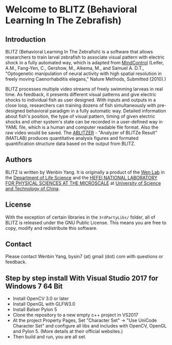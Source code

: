 Welcome to BLITZ (Behavioral Learning In The Zebrafish)
======================
Introduction
------------
BLITZ (Behavioral Learning In The Zebrafish) is a software that allows researchers to train larval zebrafish to associate visual pattern with electric shock in a fully automated way, which is adapted from [MindControl][1] 
(Leifer, A.M., Fang-Yen, C., Gershow, M., Alkema, M., and Samuel A. D.T.,
 "Optogenetic manipulation of neural activity with high spatial resolution
 in freely moving Caenorhabditis elegans," Nature Methods, Submitted
 (2010).) <br/>
 
BLITZ processes multiple video streams of freely swimming larveas in real time. As feedback, it presents different visual patterns and give electric shocks to individual fish as user designed. With inputs and outputs in a close loop, researchers can training dozens of fish simultaneously with pre-designed behavioral paradigm in a fully automatic way. Detailed information about fish's position, the type of visual pattern, timing of given electric shocks and other system's state can be recorded in a user-defined way in YAML file, which is a human and computer readable file format. Also the raw video would be saved. The [ABLITZER][2] - "Analyzer of BLITZe Result" (MATLAB) produces quantitative analysis figures and formated quantification structure data based on the output from BLITZ.

  [1]:http://github.com/samuellab/mindcontrol
  [2]:https://github.com/Wenlab/ABLIZTER
  
  
Authors
-------

BLITZ is written by Wenbin Yang. It is originally a  product of the [Wen Lab][3] in the [Department of Life Science](http://biox.ustc.edu.cn/) and the [HEFEI NATIONAL LABORATORY FOR PHYSICAL SCIENCES AT THE MICROSCALE](http://en.hfnl.ustc.edu.cn/) at [University of Science and Technology of China](http://en.ustc.edu.cn/). 

  [3]:http://www.wenlab.org/
   
  
  
License
-------
With the exception of certain libraries in the `3rdPartyLibs/` folder, all of BLITZ is released under the GNU Public License. This means you are free to copy, modify and redistribute this software. 

Contact
-------
Please contact Wenbin Yang, bysin7 (at) gmail (dot) com with questions or feedback.


Step by step install With Visual Studio 2017 for Windows 7 64 Bit
-----------------------------------------------------------------
* Install OpenCV 3.0 or later
* Install OpenGL with GLFW3.0
* Install Balser Pylon 5
* Clone the repository to a new empty c++ project in VS2017
* At the project Property Pages, Set "Character Set" -> "Use UniCode Character Set" and configure all libs and includes with OpenCV, OpenGL and Pylon 5. (More details at their official websites.)
* Then build and run, you are all set.
